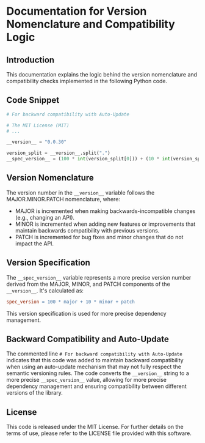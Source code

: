  # Documentation for Version Nomenclature and Compatibility Logic

## Introduction
This documentation explains the logic behind the version nomenclature and compatibility checks implemented in the following Python code.

## Code Snippet
```python
# For backward compatibility with Auto-Update

# The MIT License (MIT)
# ...

__version__ = "0.0.30"

version_split = __version__.split(".")
__spec_version__ = (100 * int(version_split[0])) + (10 * int(version_split[1])) + (1 * int(version_split[2]))
```
## Version Nomenclature
The version number in the `__version__` variable follows the MAJOR.MINOR.PATCH nomenclature, where:
- MAJOR is incremented when making backwards-incompatible changes (e.g., changing an API).
- MINOR is incremented when adding new features or improvements that maintain backwards compatibility with previous versions.
- PATCH is incremented for bug fixes and minor changes that do not impact the API.

## Version Specification
The `__spec_version__` variable represents a more precise version number derived from the MAJOR, MINOR, and PATCH components of the `__version__`. It's calculated as:
```makefile
spec_version = 100 * major + 10 * minor + patch
```
This version specification is used for more precise dependency management.

## Backward Compatibility and Auto-Update
The commented line `# For backward compatibility with Auto-Update` indicates that this code was added to maintain backward compatibility when using an auto-update mechanism that may not fully respect the semantic versioning rules. The code converts the `__version__` string to a more precise `__spec_version__` value, allowing for more precise dependency management and ensuring compatibility between different versions of the library.

## License
This code is released under the MIT License. For further details on the terms of use, please refer to the LICENSE file provided with this software.